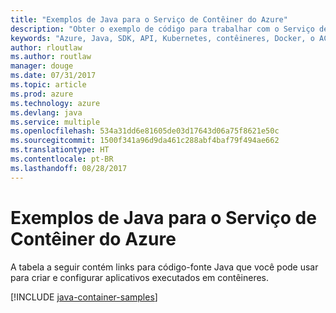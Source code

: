 ```yaml
---
title: "Exemplos de Java para o Serviço de Contêiner do Azure"
description: "Obter o exemplo de código para trabalhar com o Serviço de Contêiner do Azure a partir de seus aplicativos Java."
keywords: "Azure, Java, SDK, API, Kubernetes, contêineres, Docker, o ACS, registro, imagens"
author: rloutlaw
ms.author: routlaw
manager: douge
ms.date: 07/31/2017
ms.topic: article
ms.prod: azure
ms.technology: azure
ms.devlang: java
ms.service: multiple
ms.openlocfilehash: 534a31dd6e81605de03d17643d06a75f8621e50c
ms.sourcegitcommit: 1500f341a96d9da461c288abf4baf79f494ae662
ms.translationtype: HT
ms.contentlocale: pt-BR
ms.lasthandoff: 08/28/2017
---
```

# <a name="java-samples-for-azure-container-service"></a>Exemplos de Java para o Serviço de Contêiner do Azure

A tabela a seguir contém links para código-fonte Java que você pode usar para criar e configurar aplicativos executados em contêineres.

[!INCLUDE [java-container-samples](includes/java-container-samples.md)]